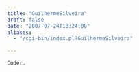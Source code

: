 ```yaml
---
title: "GuilhermeSilveira"
draft: false
date: "2007-07-24T18:24:00"
aliases:
  - "/cgi-bin/index.pl?GuilhermeSilveira"

---
```

    Coder.
